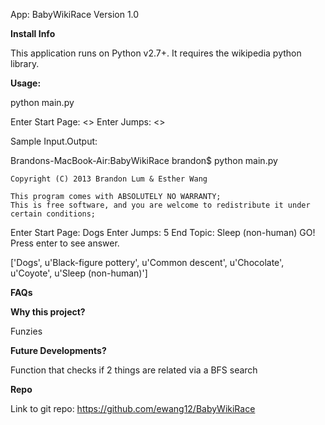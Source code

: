 App: BabyWikiRace
Version 1.0


__Install Info__

This application runs on Python v2.7+. It requires the wikipedia python library.

__Usage:__

python main.py
    
Enter Start Page:
<<ENTER YOUR START PAGE>>
Enter Jumps:
<<ENTER NUMBER OF JUMPS>>


Sample Input.Output:

Brandons-MacBook-Air:BabyWikiRace brandon$ python main.py

    Copyright (C) 2013 Brandon Lum & Esther Wang

    This program comes with ABSOLUTELY NO WARRANTY;
    This is free software, and you are welcome to redistribute it under certain conditions;
    
Enter Start Page:
Dogs
Enter Jumps:
5
End Topic: Sleep (non-human)
GO! Press enter to see answer.

['Dogs', u'Black-figure pottery', u'Common descent', u'Chocolate', u'Coyote', u'Sleep (non-human)']




__FAQs__

**Why this project?**

Funzies

**Future Developments?**

Function that checks if 2 things are related via a BFS search 



__Repo__

Link to git repo: https://github.com/ewang12/BabyWikiRace
